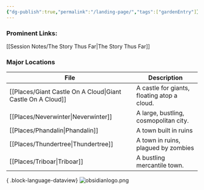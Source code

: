 ```yaml
---
{"dg-publish":true,"permalink":"/landing-page/","tags":["gardenEntry"]}
---
```


### Prominent Links:
[[Session Notes/The Story Thus Far\|The Story Thus Far]]

### Major Locations
| File                                                           | Description                                 |
| -------------------------------------------------------------- | ------------------------------------------- |
| [[Places/Giant Castle On A Cloud\|Giant Castle On A Cloud]] | A castle for giants, floating atop a cloud. |
| [[Places/Neverwinter\|Neverwinter]]                         | A large, bustling, cosmopolitan city.       |
| [[Places/Phandalin\|Phandalin]]                             | A town built in ruins                       |
| [[Places/Thundertree\|Thundertree]]                         | A town in ruins, plagued by zombies         |
| [[Places/Triboar\|Triboar]]                                 | A bustling mercantile town.                 |

{ .block-language-dataview}
![obsidianlogo.png](/img/user/z_Assets/obsidianlogo.png)
